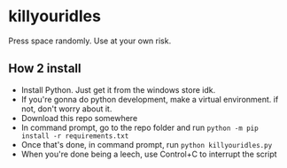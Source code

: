 # killyouridles
Press space randomly. Use at your own risk.


## How 2 install

- Install Python. Just get it from the windows store idk.
- If you're gonna do python development, make a virtual environment. if not, don't worry about it.
- Download this repo somewhere
- In command prompt, go to the repo folder and run `python -m pip install -r requirements.txt`
- Once that's done, in command prompt, run `python killyouridles.py`
- When you're done being a leech, use Control+C to interrupt the script
